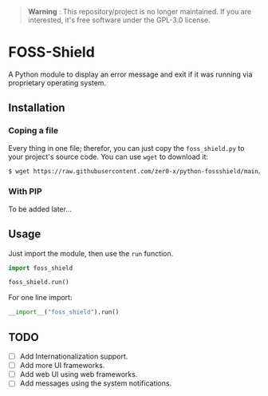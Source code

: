 > **Warning** : This repository/project is no longer maintained. If you are interested, it's free software under the GPL-3.0 license.

# FOSS-Shield
A Python module to display an error message and exit if it was running via proprietary operating system.

## Installation
### Coping a file
Every thing in one file; therefor, you can just copy the `foss_shield.py` to your project's source code.
You can use `wget` to download it:
```bash
$ wget https://raw.githubusercontent.com/zer0-x/python-fossshield/main/foss_shield/foss_shield.py
```
### With PIP
To be added later...

## Usage
Just import the module, then use the `run` function.
```python
import foss_shield

foss_shield.run()
```
For one line import:
```python
__import__("foss_shield").run()
```

## TODO
- [ ] Add Internationalization support.
- [ ] Add more UI frameworks.
- [ ] Add web UI using web frameworks.
- [ ] Add messages using the system notifications.
